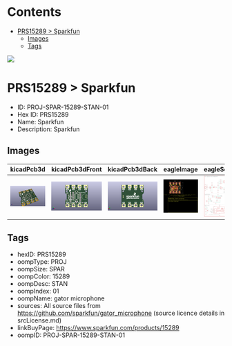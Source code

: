 



Contents
========

* [PRS15289 > Sparkfun](#prs15289--sparkfun)
	* [Images](#images)
	* [Tags](#tags)
  
![][im]
# PRS15289 > Sparkfun

- ID: PROJ-SPAR-15289-STAN-01
- Hex ID: PRS15289
- Name: Sparkfun
- Description: Sparkfun

## Images
  
  

|kicadPcb3d|kicadPcb3dFront|kicadPcb3dBack|eagleImage|eagleSchemImage|
| :---: | :---: | :---: | :---: | :---: |
|[![kicadPcb3d](kicadPcb3d_140.png)](kicadPcb3d.png)|[![kicadPcb3dFront](kicadPcb3dFront_140.png)](kicadPcb3dFront.png)|[![kicadPcb3dBack](kicadPcb3dBack_140.png)](kicadPcb3dBack.png)|[![eagleImage](eagleImage_140.png)](eagleImage.png)|[![eagleSchemImage](eagleSchemImage_140.png)](eagleSchemImage.png)|

## Tags

- hexID: PRS15289
- oompType: PROJ
- oompSize: SPAR
- oompColor: 15289
- oompDesc: STAN
- oompIndex: 01
- oompName: gator microphone
- sources: All source files from https://github.com/sparkfun/gator_microphone (source licence details in srcLicense.md)
- linkBuyPage: https://www.sparkfun.com/products/15289
- oompID: PROJ-SPAR-15289-STAN-01



[im]: kicadPcb3d_450.png
